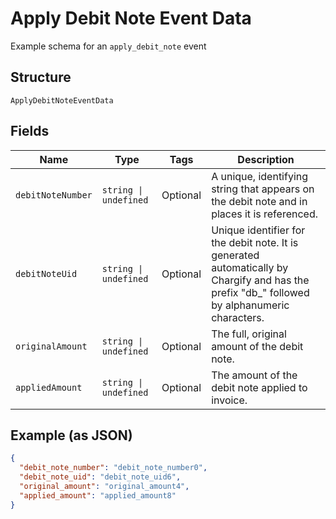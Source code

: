 
# Apply Debit Note Event Data

Example schema for an `apply_debit_note` event

## Structure

`ApplyDebitNoteEventData`

## Fields

| Name | Type | Tags | Description |
|  --- | --- | --- | --- |
| `debitNoteNumber` | `string \| undefined` | Optional | A unique, identifying string that appears on the debit note and in places it is referenced. |
| `debitNoteUid` | `string \| undefined` | Optional | Unique identifier for the debit note. It is generated automatically by Chargify and has the prefix "db_" followed by alphanumeric characters. |
| `originalAmount` | `string \| undefined` | Optional | The full, original amount of the debit note. |
| `appliedAmount` | `string \| undefined` | Optional | The amount of the debit note applied to invoice. |

## Example (as JSON)

```json
{
  "debit_note_number": "debit_note_number0",
  "debit_note_uid": "debit_note_uid6",
  "original_amount": "original_amount4",
  "applied_amount": "applied_amount8"
}
```

